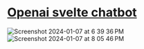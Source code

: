 # <a href="https://stackblitz.com/~/github.com/sudo-self/vercel-ai-chat-sveltekit-openai">Openai svelte chatbot</a>
![Screenshot 2024-01-07 at 6 39 36 PM](https://github.com/sudo-self/svelte-openai/assets/119916323/cf1ecaec-c8d7-47f5-8467-9344e54ac5b4)
![Screenshot 2024-01-07 at 8 05 46 PM](https://github.com/sudo-self/vercel-ai-chat-sveltekit-openai/assets/119916323/a2bf0a68-fefa-4eb2-8e04-5e544cdc3ef1)
